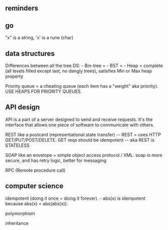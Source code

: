 ## reminders


## go

"x" is a string, 'x' is a rune (char)



## data structures

Differences between all the tree DS:
    - Bin-tree =
    - BST =
    - Heap = complete (all levels filled except last, no dangly trees), satisfies Min or Max heap property

Priority queue = a cheating queue (each item has a "weight" aka priority). USE HEAPS FOR PRIORITY QUEUES.



## API design

API is a part of a server designed to send and receive requests. It's the interface that allows one piece of software
to communicate with others.

REST like a postcard (representational state transfer)
    -- REST = uses HTTP GET/PUT/POST/DELETE. GET reqs should be idempotent
    -- aka REST is STATELESS

SOAP like an envelope = simple object access protocol / XML. soap is more secure, and has retry logic, better for messaging

RPC (Remote procedure call)


## computer science

idempotent (doing it once = doing it forever).
    - abs(x) is idempotent because abs(x) = abs(abs(x)).

polymorphism

inheritance
